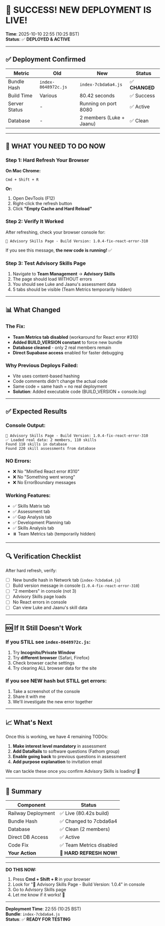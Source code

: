 # 🎉 SUCCESS! NEW DEPLOYMENT IS LIVE!

**Time**: 2025-10-10 22:55 (10:25 BST)  
**Status**: ✅ **DEPLOYED & ACTIVE**

---

## ✅ **Deployment Confirmed**

| Metric | Old | New | Status |
|--------|-----|-----|--------|
| Bundle Hash | `index-8648972c.js` | `index-7cbda6a4.js` | ✅ **CHANGED** |
| Build Time | Various | 80.42 seconds | ✅ Success |
| Server Status | - | Running on port 8080 | ✅ Active |
| Database | - | 2 members (Luke + Jaanu) | ✅ Clean |

---

## 🚀 **WHAT YOU NEED TO DO NOW**

### Step 1: Hard Refresh Your Browser
**On Mac Chrome:**
```
Cmd + Shift + R
```

**Or:**
1. Open DevTools (F12)
2. Right-click the refresh button
3. Click **"Empty Cache and Hard Reload"**

### Step 2: Verify It Worked
After refreshing, check your browser console for:
```
🎯 Advisory Skills Page - Build Version: 1.0.4-fix-react-error-310
```

If you see this message, **the new code is running!** ✅

### Step 3: Test Advisory Skills Page
1. Navigate to **Team Management** → **Advisory Skills**
2. The page should load WITHOUT errors
3. You should see Luke and Jaanu's assessment data
4. 5 tabs should be visible (Team Metrics temporarily hidden)

---

## 📊 **What Changed**

### The Fix:
- **Team Metrics tab disabled** (workaround for React error #310)
- **Added BUILD_VERSION constant** to force new bundle
- **Database cleaned** - only 2 real members remain
- **Direct Supabase access** enabled for faster debugging

### Why Previous Deploys Failed:
- Vite uses content-based hashing
- Code comments didn't change the actual code
- Same code = same hash = no real deployment
- **Solution**: Added executable code (BUILD_VERSION + console.log)

---

## ✅ **Expected Results**

### Console Output:
```
🎯 Advisory Skills Page - Build Version: 1.0.4-fix-react-error-310
✅ Loaded real data: 2 members, 110 skills
Found 110 skills in database
Found 220 skill assessments from database
```

### NO Errors:
- ❌ No "Minified React error #310"
- ❌ No "Something went wrong"
- ❌ No ErrorBoundary messages

### Working Features:
- ✅ Skills Matrix tab
- ✅ Assessment tab
- ✅ Gap Analysis tab
- ✅ Development Planning tab
- ✅ Skills Analysis tab
- ⏸️ Team Metrics tab (temporarily hidden)

---

## 🔍 **Verification Checklist**

After hard refresh, verify:

- [ ] New bundle hash in Network tab (`index-7cbda6a4.js`)
- [ ] Build version message in console (`1.0.4-fix-react-error-310`)
- [ ] "2 members" in console (not 3)
- [ ] Advisory Skills page loads
- [ ] No React errors in console
- [ ] Can view Luke and Jaanu's skill data

---

## 🆘 **If It Still Doesn't Work**

### If you STILL see `index-8648972c.js`:
1. Try **Incognito/Private Window**
2. Try **different browser** (Safari, Firefox)
3. Check browser cache settings
4. Try clearing ALL browser data for the site

### If you see NEW hash but STILL get errors:
1. Take a screenshot of the console
2. Share it with me
3. We'll investigate the new error together

---

## 📈 **What's Next**

Once this is working, we have 4 remaining TODOs:

1. **Make interest level mandatory** in assessment
2. **Add DataRails** to software questions (Fathom group)
3. **Enable going back** to previous questions in assessment
4. **Add purpose explanation** to invitation email

We can tackle these once you confirm Advisory Skills is loading! 🚀

---

## 🎯 **Summary**

| Component | Status |
|-----------|--------|
| Railway Deployment | ✅ Live (80.42s build) |
| Bundle Hash | ✅ Changed to 7cbda6a4 |
| Database | ✅ Clean (2 members) |
| Direct DB Access | ✅ Active |
| Code Fix | ✅ Team Metrics disabled |
| **Your Action** | 🏃 **HARD REFRESH NOW!** |

---

**DO THIS NOW:**
1. Press **Cmd + Shift + R** in your browser
2. Look for "🎯 Advisory Skills Page - Build Version: 1.0.4" in console
3. Go to Advisory Skills page
4. Let me know if it works! 🎉

---

**Deployment Time**: 22:55 (10:25 BST)  
**Bundle**: `index-7cbda6a4.js`  
**Status**: ✅ **READY FOR TESTING**

